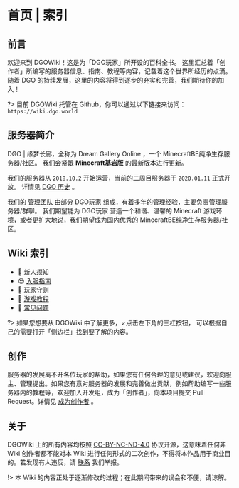 <!-- docs/index.md -->

# 首页 | 索引



## 前言

欢迎来到 DGOWiki！这是为「DGO玩家」所开设的百科全书。
这里汇总着「创作者」所编写的服务器信息、指南、教程等内容，记载着这个世界所经历的点滴。
随着 DGO 的持续发展，这里的内容将得到逐步的充实和完善，我们期待你的加入！

?> 目前 DGOWiki 托管在 Github，你可以通过以下链接来访问：
`https://wiki.dgo.world`



## 服务器简介

DGO | 缘梦长廊，全称为 Dream Gallery Online ，一个 MinecraftBE纯净生存服务器/社区。
我们会紧跟 **Minecraft基岩版** 的最新版本进行更新。

我们的服务器从 `2018.10.2` 开始运营，当前的二周目服务器于 `2020.01.11` 正式开放。
详情见 [DGO 历史](basic/information/DGOHistory.md) 。

我们的 [管理团队]() 由部分 DGO玩家 组成，有着多年的管理经验，主要负责管理服务器/群聊。
我们期望能为 DGO玩家 营造一个和谐、温馨的 Minecraft 游戏环境，或者更扩大地说，我们期望成为国内优秀的 MinecraftBE纯净生存服务器/社区。

<!-- 服务器的宗旨是 创新 温馨 -->



## Wiki 索引

- 📢 [新人须知](guide/join/notice.md)
- 😎 [入服指南](guide/join/guide.md)
- 📜 [玩家守则](basic/information/rules.md)
- 📖 [游戏教程](basic/tutorial/list.md)
- 🙋 [常见问题](_404.md)

?> 如果您想要从 DGOWiki 中了解更多，↙️点击左下角的三杠按钮，
可以根据自己的需要打开「侧边栏」找到要了解的内容。



## 创作

服务器的发展离不开各位玩家的帮助，如果您有任何合理的意见或建议，欢迎向服主、管理提出。如果您有意对服务器的发展和完善做出贡献，例如帮助编写一些服务器内的教程等，欢迎加入开发组，成为「创作者」，向本项目提交 Pull Request。详情见 [成为创作者](basic/information/DGOHistory.md) 。



## 关于

DGOWiki 上的所有内容均按照 [CC-BY-NC-ND-4.0](https://creativecommons.org/licenses/by-nc-nd/4.0/) 协议开源，这意味着任何非 Wiki 创作者都不能对本 Wiki 进行任何形式的二次创作，不得将本作品用于商业目的。若发现有人违反，请 [联系]() 我们举报。

!> 本 Wiki 的内容正处于逐渐修改的过程；在此期间带来的误会和不便，请谅解。